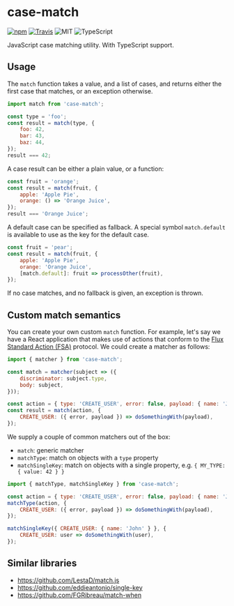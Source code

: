 
# case-match

[![npm](https://img.shields.io/npm/v/case-match.svg?style=flat-square)](https://www.npmjs.com/package/case-match)
[![Travis](https://img.shields.io/travis/mkrause/match.js.svg?style=flat-square)](https://travis-ci.org/mkrause/match.js)
![MIT](https://img.shields.io/npm/l/case-match?style=flat-square)
![TypeScript](https://img.shields.io/badge/-TypeScript-blue.svg?style=flat-square)

JavaScript case matching utility. With TypeScript support.


## Usage

The `match` function takes a value, and a list of cases, and returns either the first case that matches, or an exception otherwise.

```js
import match from 'case-match';

const type = 'foo';
const result = match(type, {
    foo: 42,
    bar: 43,
    baz: 44,
});
result === 42;
```

A case result can be either a plain value, or a function:

```js
const fruit = 'orange';
const result = match(fruit, {
    apple: 'Apple Pie',
    orange: () => 'Orange Juice',
});
result === 'Orange Juice';
```

A default case can be specified as fallback. A special symbol `match.default` is available to use as the key for the default case.

```js
const fruit = 'pear';
const result = match(fruit, {
    apple: 'Apple Pie',
    orange: 'Orange Juice',
    [match.default]: fruit => processOther(fruit),
});
```

If no case matches, and no fallback is given, an exception is thrown.


## Custom match semantics

You can create your own custom `match` function. For example, let's say we have a React application that makes use of actions that conform to the [Flux Standard Action (FSA)](https://github.com/acdlite/flux-standard-action) protocol. We could create a matcher as follows:

```js
import { matcher } from 'case-match';

const match = matcher(subject => ({
    discriminator: subject.type,
    body: subject,
}));

const action = { type: 'CREATE_USER', error: false, payload: { name: 'John' } };
const result = match(action, {
    CREATE_USER: ({ error, payload }) => doSomethingWith(payload),
});
```

We supply a couple of common matchers out of the box:

- `match`: generic matcher
- `matchType`: match on objects with a `type` property
- `matchSingleKey`: match on objects with a single property, e.g. `{ MY_TYPE: { value: 42 } }`

```js
import { matchType, matchSingleKey } from 'case-match';

const action = { type: 'CREATE_USER', error: false, payload: { name: 'John' } };
matchType(action, {
    CREATE_USER: ({ error, payload }) => doSomethingWith(payload),
});

matchSingleKey({ CREATE_USER: { name: 'John' } }, {
    CREATE_USER: user => doSomethingWith(user),
});
```


## Similar libraries

- https://github.com/LestaD/match.js
- https://github.com/eddieantonio/single-key
- https://github.com/FGRibreau/match-when
